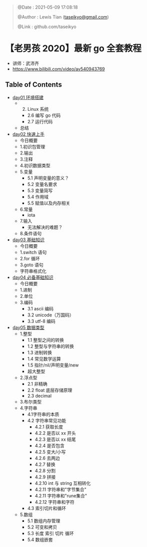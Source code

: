 > @Date    : 2021-05-09 17:08:18
>
> @Author  : Lewis Tian (taseikyo@gmail.com)
>
> @Link    : github.com/taseikyo

# 【老男孩 2020】最新 go 全套教程

- 讲师：武沛齐
- https://www.bilibili.com/video/av540943769

## Table of Contents

- [day01 环境搭建](md/01.环境搭建.md)
    - 2. Linux 系统
        - 2.6 编写 go 代码
        - 2.7 运行代码
    - 总结
- [day02 快速上手](md/02.快速上手.md)
    - 今日概要
    - 1.初识包管理
    - 2.输出
    - 3.注释
    - 4.初识数据类型
    - 5.变量
        - 5.1 声明变量的意义？
        - 5.2 变量名要求
        - 5.3 变量简写
        - 5.4 作用域
        - 5.5 赋值以及内存相关
    - 6.常量
        - iota
    - 7.输入
        - 无法解决的难题？
    - 8.条件语句
- [day03 基础知识](md/03.基础知识.md)
    - 今日概要
    - 1.switch 语句
    - 2.for 循环
    - 3.goto 语句
    - 字符串格式化
- [day04 必备基础知识](md/04.必备基础知识.md)
    - 今日概要
    - 1.进制
    - 2.单位
    - 3.编码
        - 3.1 ascii 编码
        - 3.2 unicode（万国码）
        - 3.3 utf-8 编码
- [day05 数据类型](md/05.数据类型.md)
    - 1.整型
        - 1.1 整型之间的转换
        - 1.2 整型与字符串的转换
        - 1.3 进制转换
        - 1.4 常见数学运算
        - 1.5 指针/nil/声明变量/new
        - 超大整型
    - 2.浮点型
        - 2.1 非精确
        - 2.2 float 底层存储原理
        - 2.3 decimal
    - 3.布尔类型
    - 4.字符串
        - 4.1字符串的本质
        - 4.2 字符串常见功能
            - 4.2.1 获取长度
            - 4.2.2 是否以 xx 开头
            - 4.2.3 是否以 xx 结尾
            - 4.2.4 是否包含
            - 4.2.5 变大/小写
            - 4.2.6 去两边
            - 4.2.7 替换
            - 4.2.8 分割
            - 4.2.9 拼接
            - 4.2.10 int 与 string 互相转化
            - 4.2.11 字符串和"字节集合"
            - 4.2.11 字符串和"rune集合"
            - 4.2.12 字符串和字符
        - 4.3 索引切片和循环
    - 5.数组
        - 5.1 数组内存管理
        - 5.2 可变和拷贝
        - 5.3 长度 索引 切片 循环
        - 5.4 数组嵌套
